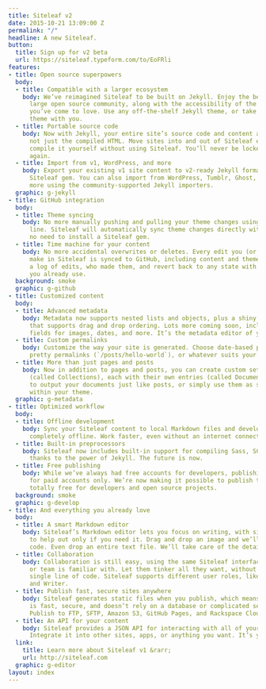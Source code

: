 ```yaml
---
title: Siteleaf v2
date: 2015-10-21 13:09:00 Z
permalink: "/"
headline: A new Siteleaf.
button:
  title: Sign up for v2 beta
  url: https://siteleaf.typeform.com/to/EoFRli
features:
- title: Open source superpowers
  body:
  - title: Compatible with a larger ecosystem
    body: We’ve reimagined Siteleaf to be built on Jekyll. Enjoy the benefits of a
      large open source community, along with the accessibility of the Siteleaf interface
      you’ve come to love. Use any off-the-shelf Jekyll theme, or take your Siteleaf
      theme with you.
  - title: Portable source code
    body: Now with Jekyll, your entire site’s source code and content are portable,
      not just the compiled HTML. Move sites into and out of Siteleaf easily. Even
      compile it yourself without using Siteleaf. You’ll never be locked into a CMS
      again.
  - title: Import from v1, WordPress, and more
    body: Export your existing v1 site content to v2-ready Jekyll format using the
      Siteleaf gem. You can also import from WordPress, Tumblr, Ghost, Drupal, and
      more using the community-supported Jekyll importers.
  graphic: g-jekyll
- title: GitHub integration
  body:
  - title: Theme syncing
    body: No more manually pushing and pulling your theme changes using the command
      line. Siteleaf will automatically sync theme changes directly with GitHub, with
      no need to install a Siteleaf gem.
  - title: Time machine for your content
    body: No more accidental overwrites or deletes. Every edit you (or other authors)
      make in Siteleaf is synced to GitHub, including content and theme changes. See
      a log of edits, who made them, and revert back to any state with the Git tools
      you already use.
  background: smoke
  graphic: g-github
- title: Customized content
  body:
  - title: Advanced metadata
    body: Metadata now supports nested lists and objects, plus a shiny new interface
      that supports drag and drop ordering. Lots more coming soon, including magic
      fields for images, dates, and more. It’s the metadata editor of your dreams!
  - title: Custom permalinks
    body: Customize the way your site is generated. Choose date-based permalinks (`/2015/10/20/hello-world`),
      pretty permalinks (`/posts/hello-world`), or whatever suits your needs.
  - title: More than just pages and posts
    body: Now in addition to pages and posts, you can create custom sets of content
      (called Collections), each with their own entries (called Documents). Choose
      to output your documents just like posts, or simply use them as super-metadata
      within your theme.
  graphic: g-metadata
- title: Optimized workflow
  body:
  - title: Offline development
    body: Sync your Siteleaf content to local Markdown files and develop your site
      completely offline. Work faster, even without an internet connection.
  - title: Built-in preprocessors
    body: Siteleaf now includes built-in support for compiling Sass, SCSS, and CoffeeScript,
      thanks to the power of Jekyll. The future is now.
  - title: Free publishing
    body: While we’ve always had free accounts for developers, publishing was reserved
      for paid accounts only. We’re now making it possible to publish to GitHub Pages,
      totally free for developers and open source projects.
  background: smoke
  graphic: g-develop
- title: And everything you already love
  body:
  - title: A smart Markdown editor
    body: Siteleaf’s Markdown editor lets you focus on writing, with simple controls
      to help out only if you need it. Drag and drop an image and we’ll insert its
      code. Even drop an entire text file. We’ll take care of the details.
  - title: Collaboration
    body: Collaboration is still easy, using the same Siteleaf interface your client
      or team is familiar with. Let them tinker all they want, without touching a
      single line of code. Siteleaf supports different user roles, like Admin, Publisher,
      and Writer.
  - title: Publish fast, secure sites anywhere
    body: Siteleaf generates static files when you publish, which means your site
      is fast, secure, and doesn’t rely on a database or complicated server setup.
      Publish to FTP, SFTP, Amazon S3, GitHub Pages, and Rackspace Cloud Files.
  - title: An API for your content
    body: Siteleaf provides a JSON API for interacting with all of your Jekyll content.
      Integrate it into other sites, apps, or anything you want. It’s your data.
  link:
    title: Learn more about Siteleaf v1 &rarr;
    url: http://siteleaf.com
  graphic: g-editor
layout: index
---
```


